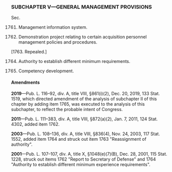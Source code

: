 ### SUBCHAPTER V—GENERAL MANAGEMENT PROVISIONS ###

Sec.

1761. Management information system.

1762. Demonstration project relating to certain acquisition personnel management policies and procedures.

[1763. Repealed.]

1764. Authority to establish different minimum requirements.

1765. Competency development.

#### Amendments ####

**2019**—Pub. L. 116–92, div. A, title VIII, §861(i)(2), Dec. 20, 2019, 133 Stat. 1519, which directed amendment of the analysis of subchapter II of this chapter by adding item 1765, was executed to the analysis of this subchapter, to reflect the probable intent of Congress.

**2011**—Pub. L. 111–383, div. A, title VIII, §872(a)(2), Jan. 7, 2011, 124 Stat. 4302, added item 1762.

**2003**—Pub. L. 108–136, div. A, title VIII, §836(4), Nov. 24, 2003, 117 Stat. 1552, added item 1764 and struck out item 1763 "Reassignment of authority".

**2001**—Pub. L. 107–107, div. A, title X, §1048(e)(7)(B), Dec. 28, 2001, 115 Stat. 1228, struck out items 1762 "Report to Secretary of Defense" and 1764 "Authority to establish different minimum experience requirements".